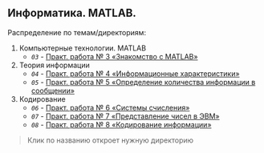 ## Информатика. MATLAB.

Распределение по темам/директориям:
1. Компьютерные технологии. MATLAB
	* _`03`_ - [Практ. работа № 3 «Знакомство с MATLAB»](./03)
2. Теория информации
	* _`04`_ - [Практ. работа № 4 «Информационные характеристики»](./04)
	* _`05`_ - [Практ. работа № 5 «Определение количества информации в сообщении»](./05)
3. Кодирование
	* _`06`_ - [Практ. работа № 6 «Системы счисления»](./06)
	* _`07`_ - [Практ. работа № 7 «Представление чисел в ЭВМ»](./07)
	* _`08`_ - [Практ. работа № 8 «Кодирование информации»](./08)

> Клик по названию откроет нужную директорию
